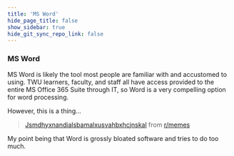 ```yaml
---
title: 'MS Word'
hide_page_title: false
show_sidebar: true
hide_git_sync_repo_link: false
---
```


### MS Word

MS Word is likely the tool most people are familiar with and accustomed to using. TWU learners, faculty, and staff all have access provided to the entire MS Office 365 Suite through IT, so Word is a very compelling option for word processing.

However, this is a thing...

<blockquote class="reddit-card"><a href="https://www.reddit.com/r/memes/comments/ffwgxh/jsmdhyxnandialsbamalxusvahbxhcjnskal/">Jsmdhyxnandialsbamalxusvahbxhcjnskal</a> from <a href="http://www.reddit.com/r/memes">r/memes</a></blockquote>
<script async src="//embed.redditmedia.com/widgets/platform.js" charset="UTF-8"></script>

My point being that Word is grossly bloated software and tries to do too much.
